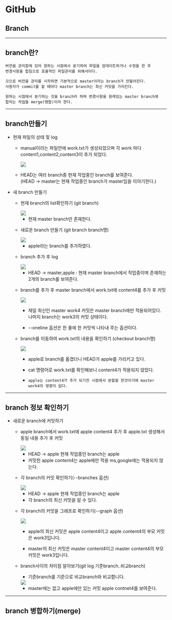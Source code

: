 GitHub
===

## Branch

---

## branch란?

    버전을 관리함에 있어 원하는 시점에서 분기하여 파일을 업데이트하거나 수정을 한 후
    변경사항을 합침으로 효율적인 파일관리를 위해서이다.

    깃으로 버전을 관리를 시작하면 기본적으로 master이라는 branch가 만들어진다.
    사용자가 commit를 할 때마다 master branch는 최신 커밋을 가리킨다.

    원하는 시점에서 분기하는 것을 branch라 하며 변경사항을 원래있는 master branch에 
    합치는 작업을 merge(병합)이라 한다.

---

## branch만들기

* 현재 파일의 상태 및 log

    *  manual이라는 파일안에 work.txt가 생성되었으며 각 work 마다 content1,content2,content3이 추가 되었다.

        <img src = https://user-images.githubusercontent.com/74294325/102693981-7eb53d80-4261-11eb-9335-afad98789ef6.JPG>

        
    * HEAD는 여러 branch중 현재 작업중인 branch를 보여준다.<br>
    (HEAD -> master는 현재 작업중인 branch가 master임을 이야기한다.)

* 새 branch 만들기

    * 현재 branch의 list확인하기 (git branch)

        <img src = https://user-images.githubusercontent.com/74294325/102694095-2599d980-4262-11eb-938e-bc475ff96316.JPG>

        * 현재 master branch만 존재한다.

    * 새로운 branch 만들기 (git branch branch명)

        <img src = https://user-images.githubusercontent.com/74294325/102694147-90e3ab80-4262-11eb-89e1-5bcc0b7ff941.JPG>

        * apple라는 branch를 추가하였다.

    * branch 추가 후 log

        <img src = https://user-images.githubusercontent.com/74294325/102694227-0780a900-4263-11eb-8824-520db2802ace.JPG>
 
        * HEAD -> master,apple : 현재 master branch에서 작업중이며 존재하는 2개의 branch를 보여준다.

    * branch를 추가 후 master branch에서 work.txt에 content4를 추가 후 커밋

        <img src = https://user-images.githubusercontent.com/74294325/102694339-b91fda00-4263-11eb-9957-be1e11b3713a.JPG>
        
        * 제일 최신인 master work4 커밋은 master branch에만 적용되어있다.
            나머지 branch는 work3의 커밋 상태이다.

        * --oneline 옵션은 한 줄에 한 커밋씩 나타내 주는 옵션이다.

    * branch를 이동하여 work.txt의 내용을 확인하기 (checkout branch명)

        <img src = https://user-images.githubusercontent.com/74294325/102694437-6135a300-4264-11eb-879f-492d57c640e1.JPG>

        * apple로 branch를 옮겼더니 HEAD가 apple를 가리키고 있다.

        * cat 명령어로 work.txt를 확인해보니 content4가 적용되지 않았다.

        * `apple는 content4가 추가 되기전 시점에서 분할을 한것이기에 master work4의 영향이 없다.`

---

## branch 정보 확인하기
    
* 새로운 branch에 커밋하기

    * apple branch에서 work.txt에 apple content4 추가 후 apple.txt 생성해서 동일 내용 추가 후 커밋

        <img src = https://user-images.githubusercontent.com/74294325/102694579-58919c80-4265-11eb-9988-da351845072a.JPG>

        * HEAD -> apple 현재 작업중인 branch는 apple
        * 커밋한 apple content4는 apple에만 적용 ms,google에는 적용되지 않는다.

    * 각 branch의 커밋 확인하기(--branches 옵션)

        <img src = https://user-images.githubusercontent.com/74294325/102694636-ab6b5400-4265-11eb-92bb-136c51fe9434.JPG>

        * HEAD -> apple 현재 작업중인 branch는 apple
        * 각 branch의 최신 커밋을 알 수 있다.

    * 각 branch의 커밋을 그래프로 확인하기(--graph 옵션)

        <img src = https://user-images.githubusercontent.com/74294325/102694685-09983700-4266-11eb-9379-92a21fddd3bf.JPG>

        * apple의 최신 커밋은 apple content4이고 apple content4의 부모 커밋은 work3입니다.

        * master의 최신 커밋은 master content4이고 master content4의 부모 커밋은 work3입니다.

    * branch사이의 차이점 알아보기(git log 기준branch..비교branch)

        * 기준branch를 기준으로 비교branch와 비교합니다.

        <img src = https://user-images.githubusercontent.com/74294325/102694817-d1ddbf00-4266-11eb-893f-5b2ccd447a04.JPG>

        * master에는 없고 apple에만 있는 커밋 apple contnet4를 보여준다.

---

## branch 병합하기(merge)








